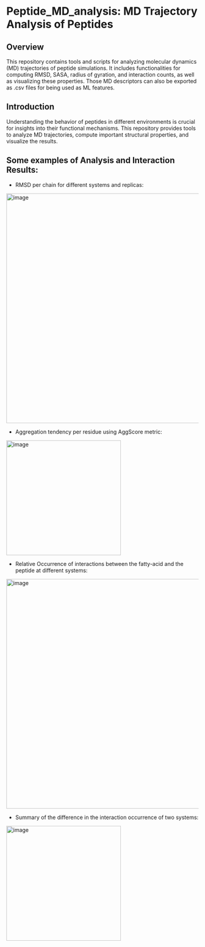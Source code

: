 # Peptide_MD_analysis: MD Trajectory Analysis of Peptides

## Overview
This repository contains tools and scripts for analyzing molecular dynamics (MD) trajectories of peptide simulations. It includes functionalities for computing RMSD, SASA, radius of gyration, and interaction counts, as well as visualizing these properties. Those MD descriptors can also be exported as .csv files for being used as ML features. 

## Introduction
Understanding the behavior of peptides in different environments is crucial for insights into their functional mechanisms. This repository provides tools to analyze MD trajectories, compute important structural properties, and visualize the results. 

## Some examples of Analysis and Interaction Results:

- RMSD per chain for different systems and replicas:
<img src="https://github.com/user-attachments/assets/4609199e-3b98-4ad1-8901-acbff736ec5d" alt="image" width="600"/>

- Aggregation tendency per residue using AggScore metric:
<img src="https://github.com/user-attachments/assets/34277e37-2c2f-41d7-b5b6-5dbfaa5123f5" alt="image" width="300"/>

- Relative Occurrence of interactions between the fatty-acid and the peptide at different systems:
<img src="https://github.com/user-attachments/assets/8fb597bd-1d18-41c6-b25c-002c612479c0" alt="image" width="600"/>

- Summary of the difference in the interaction occurrence of two systems:
<img src="https://github.com/user-attachments/assets/000e786c-dd5a-47c7-b6c7-6d200e3b84fd" alt="image" width="300"/>  


